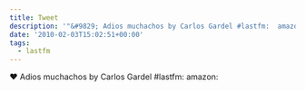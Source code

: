 ```yaml
---
title: Tweet
description: '"&#9829; Adios muchachos by Carlos Gardel #lastfm:  amazon: "'
date: '2010-02-03T15:02:51+00:00'
tags:
  - lastfm
---
```

&#9829; Adios muchachos by Carlos Gardel #lastfm:  amazon: 
